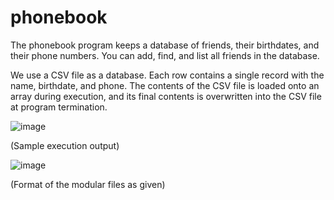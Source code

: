 # phonebook

The phonebook program keeps a database of friends, their birthdates, and their phone numbers. You can add, find, and list all friends in the database.

We use a CSV file as a database. Each row contains a single record with the name, birthdate, and phone. The contents of the CSV file is loaded onto an array during execution, and its final contents is overwritten into the CSV file at program termination.

![image](https://user-images.githubusercontent.com/21160813/187582078-e4a47423-b69e-48a9-b043-5e8ccc7d9c48.png)

(Sample execution output)

![image](https://user-images.githubusercontent.com/21160813/187582492-efabcd72-f17c-46e3-9f83-1e86a0f3c5e8.png)

(Format of the modular files as given)
